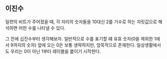 ## 이진수

일련의 비트가 주어졌을 때, 각 자리의 숫자들을 10대신 2를 기수로 하는 자릿값으로 해석하면 어떤 수를 나타낼 수 있다.

그 전에 십진수부터 생각해보자.
일반적으로 수를 표기할 떄 유효 숫자(0을 제외한 1에서 9까지의 숫자) 앞에 오는 0은 보통 생략하지만, 암묵적으로 존재한다. 일상생활에서도 우리는 0이 아닌 1부터 레이블을 붙이기 시작한다.
